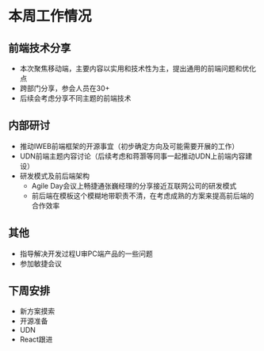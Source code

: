 # 本周工作情况

## 前端技术分享
* 本次聚焦移动端，主要内容以实用和技术性为主，提出通用的前端问题和优化点
* 跨部门分享，参会人员在30+
* 后续会考虑分享不同主题的前端技术

## 内部研讨
* 推动IWEB前端框架的开源事宜（初步确定方向及可能需要开展的工作）
* UDN前端主题内容讨论（后续考虑和蒋灏等同事一起推动UDN上前端内容建设）
* 研发模式及前后端架构
	* Agile Day会议上畅捷通张巍经理的分享接近互联网公司的研发模式
	* 前后端在模板这个模糊地带职责不清，在考虑成熟的方案来提高前后端的合作效率
## 其他
* 指导解决开发过程U审PC端产品的一些问题
* 参加敏捷会议

## 下周安排
* 新方案摸索
* 开源准备
* UDN
* React跟进
